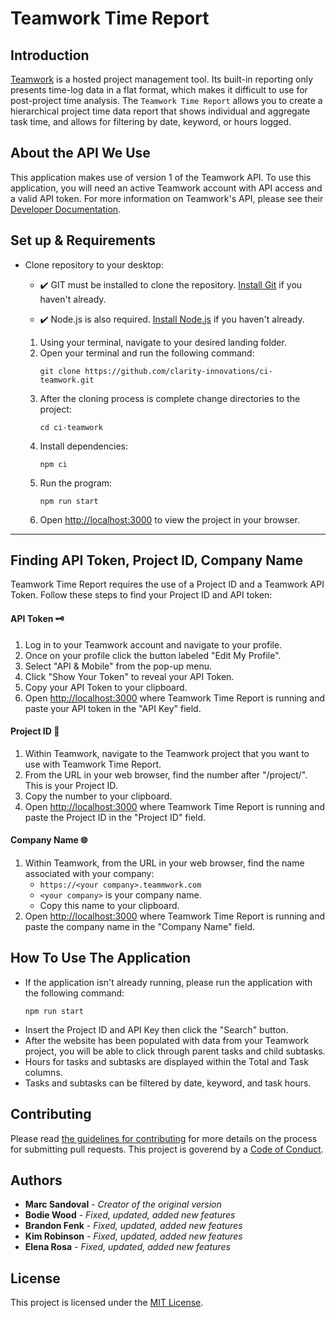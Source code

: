 # Teamwork Time Report

## Introduction

[Teamwork](https://www.teamwork.com/product/) is a hosted project management tool. Its built-in reporting only presents time-log data in a flat format, which makes it difficult to use for post-project time analysis. The `Teamwork Time Report` allows you to create a hierarchical project time data report that shows individual and aggregate task time, and allows for filtering by date, keyword, or hours logged.

## About the API We Use

This application makes use of version 1 of the Teamwork API. To use this application, you will need an active Teamwork account with API access and a valid API token. For more information on Teamwork's API, please see their [Developer Documentation](https://developer.teamwork.com/).


## Set up & Requirements 

* Clone repository to your desktop:

  * ✔️ GIT must be installed to clone the repository. [Install Git](https://docs.github.com/en/get-started/quickstart/set-up-git) if you haven't already.
  
  * ✔️ Node.js is also required. [Install Node.js](https://nodejs.org/en/) if you haven't already.
  
  1. Using your terminal, navigate to your desired landing folder.
  1. Open your terminal and run the following command:
     ```shell 
     git clone https://github.com/clarity-innovations/ci-teamwork.git
     ```
  1. After the cloning process is complete change directories to the project:
     ```shell
     cd ci-teamwork
     ```
  1. Install dependencies:
     ```shell
     npm ci
     ```
  1. Run the program:
     ```shell
     npm run start
     ```
  1. Open [http://localhost:3000](http://localhost:3000) to view the project in your browser.

___

## Finding API Token, Project ID, Company Name
Teamwork Time Report requires the use of a Project ID and a Teamwork API Token. Follow these steps to find your Project ID and API token:

#### API Token 🗝️
1. Log in to your Teamwork account and navigate to your profile.
1. Once on your profile click the button labeled "Edit My Profile".
1. Select "API & Mobile" from the pop-up menu.
1. Click "Show Your Token" to reveal your API Token.
1. Copy your API Token to your clipboard.
1. Open [http://localhost:3000](http://localhost:3000) where Teamwork Time Report is running and paste your API token in the "API Key" field.

#### Project ID 🔎
1. Within Teamwork, navigate to the Teamwork project that you want to use with Teamwork Time Report.
1. From the URL in your web browser, find the number after "/project/". This is your Project ID.
1. Copy the number to your clipboard.
1. Open [http://localhost:3000](http://localhost:3000) where Teamwork Time Report is running and paste the Project ID in the "Project ID" field.

#### Company Name 🌐 
1. Within Teamwork, from the URL in your web browser, find the name associated with your company: 
   * `https://<your company>.teammwork.com`
   * `<your company>` is your company name.
   * Copy this name to your clipboard.
1. Open [http://localhost:3000](http://localhost:3000) where Teamwork Time Report is running and paste the company name in the "Company Name" field.


## How To Use The Application
* If the application isn't already running, please run the application with the following command:
  ```shell
  npm run start
  ```
* Insert the Project ID and API Key then click the "Search" button.
* After the website has been populated with data from your Teamwork project, you will be able to click through parent tasks and child subtasks.
* Hours for tasks and subtasks are displayed within the Total and Task columns.
* Tasks and subtasks can be filtered by date, keyword, and task hours.


## Contributing
Please read [the guidelines for contributing](CONTRIBUTING.md) for more details on the process for submitting pull requests. This project is goverend by a [Code of Conduct](CODE_OF_CONDUCT.md).

## Authors
* **Marc Sandoval** - *Creator of the original version*
* **Bodie Wood** - *Fixed, updated, added new features* 
* **Brandon Fenk** - *Fixed, updated, added new features* 
* **Kim Robinson** - *Fixed, updated, added new features*
* **Elena Rosa** - *Fixed, updated, added new features*


## License
This project is licensed under the [MIT License](LICENSE.md).


